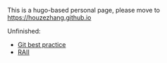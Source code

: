 This is a hugo-based personal page, please move to https://houzezhang.github.io

Unfinished:
- [Git best practice](./content/posts/git/Git-Best-Practice.md)
- [RAII](./content/posts/cpp/cook-RAII/cook-RAII.md)